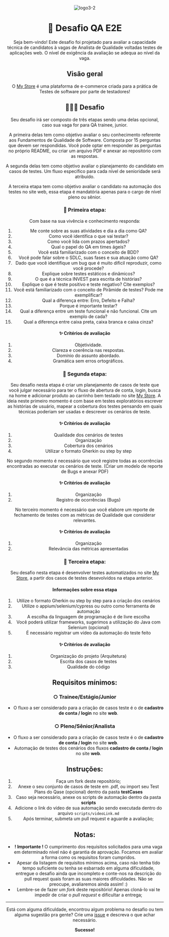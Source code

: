 
 <div align="center">
   
![logo3-2](https://github.com/borae2etreinamentos/Desafio-QA/assets/171707617/45ff886a-4504-4996-b5c6-aaba5f62eb53)

#  🚀 Desafio QA E2E

Seja bem-vindo! Este desafio foi projetado para avaliar a capacidade técnica de candidatos à vagas de Analista de Qualidade voltadas testes de aplicações web. O nível de exigência da avaliação se adequa ao nível da vaga.

## Visão geral

O [My Store](https://teststore.automationtesting.co.uk/index.php) é uma plataforma de e-commerce criada para a prática de Testes de software por parte de testadores! 


## 👨🏻‍💻 Desafio
Seu desafio irá ser composto de três etapas sendo uma delas opcional, caso sua vaga for para QA trainee, junior.

A primeira delas tem como objetivo avaliar o seu conhecimento referente aos Fundamentos de Qualidade de Software. Composta por 15 perguntas que devem ser respondidas. Você pode optar em responder as perguntas no próprio README, ou criar um arquivo PDF e anexar ao repositório com as respostas.

A segunda delas tem como objetivo avaliar o planejamento do candidato em casos de testes. Um fluxo específico para cada nível de senioridade será atribuído. 

A terceira etapa tem como objetivo avaliar o candidato na automação dos testes no site web, essa etapa é mandatória apenas para o cargo de nível pleno ou sênior.

###  🎯 Primeira etapa:
Com base na sua vivência e conhecimento  responda:

1. Me conte sobre as suas atividades e dia a dia como QA?
2. Como você identifica o que vai testar?
3. Como você lida com prazos apertados?
4. Qual o papel do QA em times ágeis?
5. Você está familiarizado com o conceito de BDD?
6. Você pode falar sobre o SDLC, suas fases e sua atuação como QA?
7. Dado que você identifique um bug que é muito dificil reproduzir, como você procede?
8. Explique sobre testes estáticos e dinâmicos?
9. O que é a técnica INVEST para escrita de histórias?
10. Explique o que é teste positivo e teste negativo? Cite exemplos? 
11. Você está familiarizado com o conceito de Pirâmide de testes? Pode me exemplificar?
12. Qual a diferença entre: Erro, Defeito e Falha?
13. Porque é importante testar?
14.  Qual a diferença entre um teste funcional e não funcional. Cite um exemplo de cada?
15. Qual a diferença entre caixa preta, caixa branca e caixa cinza?

####  ✨ Critérios de avaliação
1.  Objetividade.
2.  Clareza e coerência nas respostas.
3.  Domínio do assunto abordado.
4.  Gramática sem erros ortográficos.


###  🎯 Segunda etapa:
Seu desafio nesta etapa é criar um planejamento de casos de teste que você julgar necessário para ter o fluxo de abertura de conta, login, busca na home e adicionar produto ao carrinho bem testado no site [My Store](https://teststore.automationtesting.co.uk/index.php). A ideia neste primeiro momento é com base em testes exploratórios escrever as histórias de usuário, mapear a cobertura dos testes pensando em quais técnicas poderiam ser usadas e  descrever os cenários de teste.

####  ✨ Critérios de avaliação
1. Qualidade dos cenários de testes
2. Organização
3. Cobertura dos cenários
4. Utilizar o formato Gherkin ou step by step

No segundo momento é necessário que você registre todas as ocorrências encontradas ao executar os cenários de teste. (Criar um modelo de reporte de Bugs e anexar PDF)

####  ✨ Critérios de avaliação
1. Organização
2. Registro de ocorrências (Bugs)

No terceiro momento é necessário que você elabore um reporte de fechamento de testes com as métricas de Qualidade que considerar relevantes.

####  ✨ Critérios de avaliação
1. Organização
2.  Relevância das métricas apresentadas


###  🎯 Terceira etapa:
Seu desafio nesta etapa é desenvolver testes automatizados no site [My Store](https://teststore.automationtesting.co.uk/index.php), a partir dos casos de testes desevolvidos na etapa anterior.

#### Informações sobre essa etapa
1. Utilize o formato Gherkin ou step by step para a criação dos cenários 
2. Utilize o appium/selenium/cypress ou outro como ferramenta de automação
3. A escolha da linguagem de programação é de livre escolha
4. Você poderá utilizar frameworks, sugerimos a utilização do Java com Selenium (opcional)
5. É necessário registrar um vídeo da automação do teste feito


####  ✨ Critérios de avaliação
1. Organização do projeto (Arquitetura)
2. Escrita dos casos de testes
3. Qualidade do código


## Requisitos mínimos:

### ○ Trainee/Estágio/Junior

- O fluxo a ser considerado para a criação de casos teste é o de **cadastro de conta / login** no site **web**.


### ○ Pleno/Sênior/Analista

- O fluxo a ser considerado para a criação de casos teste é o de **cadastro de conta / login** no site **web**.
-  Automação de testes dos cenários dos fluxos **cadastro de conta / login** no site **web**.



## Instruções:

1. Faça um fork deste repositório;
2. Anexe o seu conjunto de casos de teste em .pdf, ou import seu Test Plans do Qase (opcional) dentro da pasta **testCases**
3. Caso seja necessário, anexe os scripts de automação dentro da pasta **scripts**
4. Adicione o link do vídeo de sua automação sendo executada dentro do arquivo `scripts/videoLink.md`
5. Após terminar, submeta um pull request e aguarde a avaliação;

## Notas:

- **! Importante !** O cumprimento dos requisitos solicitados para uma vaga em determinado nível não é garantia de aprovação. Focamos em avaliar a forma como os requisitos foram cumpridos.
- Apesar da listagem de requisitos mínimos acima, caso não tenha tido tempo suficiente ou tenha se esbarrado em alguma dificuldade, entregue o desafio ainda que incompleto e conte-nos na descrição do pull request quais foram as suas maiores dificuldades.
  Não se preocupe, avaliaremos ainda assim! :)
- Lembre-se de fazer um _fork_ deste repositório! Apenas cloná-lo vai te impedir de criar o _pull request_ e dificultar a entrega;

---

Está com alguma dificuldade, encontrou algum problema no desafio ou tem alguma sugestão pra gente? Crie uma [issue](https://github.com/borae2etreinamentos/Desafio-QA/issues) e descreva o que achar necessário.

**Sucesso!**
